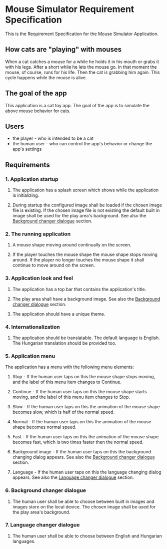 # Mouse Simulator Requirement Specification

This is the Requirement Specification for the Mouse Simulator Application.

## How cats are "playing" with mouses
When a cat catches a mouse for a while he holds it in his mouth or grabs it with his legs. After a short while he lets the mouse go. In that moment the mouse, of course, runs for his life. Then the cat is grabbing him again. This cycle happens while the mouse is alive.

## The goal of the app
This application is a cat toy app. The goal of the app is to simulate the above mouse behavior for cats.


## Users
* the player - who is intended to be a cat 
* the human user - who can control the app's behavior or change the app's settings

## Requirements

### 1. Application startup

1. The application has a splash screen which shows while the application is initializing.

1. During startup the configured image shall be loaded if the chosen image file is existing. If the chosen image file is not existing the default built in image shall be used for the play area's background. See also the [Background changer dialogue](#backgroundchangerdialogue) section.

### 2. The running application

1. A mouse shape moving around continually on the screen. 

1. If the player touches the mouse shape the mouse shape stops moving around. If the player no longer touches the mouse shape it shall continue to move around on the screen.

### 3. Application look and feel

1. The application has a top bar that contains the application's title.

1. The play area shall have a background image. See also the [Background changer dialogue](#backgroundchangerdialogue) section.

1. The application should have a unique theme.

### 4. Internationalization
1. The application should be translatable. The default language is English. The Hungarian translation should be provided too.

### 5. Application menu

The application has a menu with the following menu elements:

1. Stop - If the human user taps on this the mouse shape stops moving, and the label of this menu item changes to Continue.

1. Continue - If the human user taps on this the mouse shape starts moving, and the label of this menu item changes to Stop.

1. Slow - If the human user taps on this the animation of the mouse shape becomes slow, which is half of the normal speed.

1. Normal - If the human user taps on this the animation of the mouse shape becomes normal speed.

1. Fast - If the human user taps on this the animation of the mouse shape becomes fast, which is two times faster then the normal speed.

1. Background image - If the human user taps on this the background changing dialog appears. See also the [Background changer dialogue](#backgroundchangerdialogue) section.

1. Language - If the human user taps on this the language changing dialog appears. See also the [Language changer dialogue](#languagechangerdialogue) section.

### <a name="backgroundchangerdialogue"></a> 6. Background changer dialogue

1. The human user shall be able to choose between built in images and images store on the local device. The chosen image shall be used for the play area's background.

### <a name="languagechangerdialogue"></a> 7. Language changer dialogue

1. The human user shall be able to choose between English and Hungarian languages.

